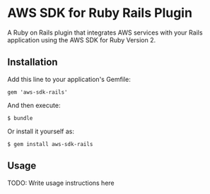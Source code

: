 # AWS SDK for Ruby Rails Plugin

A Ruby on Rails plugin that integrates AWS services with your Rails application
using the AWS SDK for Ruby Version 2.

## Installation

Add this line to your application's Gemfile:

    gem 'aws-sdk-rails'

And then execute:

    $ bundle

Or install it yourself as:

    $ gem install aws-sdk-rails

## Usage

TODO: Write usage instructions here
